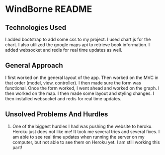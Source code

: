 # WindBorne README

## Technologies Used
I added bootstrap to add some css to my project.
I used chart.js for the chart.
I also utilized the google maps api to retrieve book information.
I added websocket and redis for real time updates as well.

## General Approach
I first worked on the general layout of the app. Then worked on the MVC in that order (model, view, controller). I then made sure the form was functional. Once the form worked, I went ahead and worked on the graph. I then worked on the map. I then made some layout and styling changes. I then installed websocket and redis for real time updates.

## Unsolved Problems And Hurdles
1. One of the biggest hurdles I had was pushing the website to heroku. Heroku just does not like me! It took me several tries and several fixes. I am able to see real time updates when running the server on my computer, but not able to see them on Heroku yet. I am still working this part!